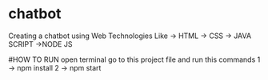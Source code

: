 # chatbot
Creating a chatbot using Web Technologies Like 
-> HTML
-> CSS
-> JAVA SCRIPT
->NODE JS

#HOW TO RUN
open terminal go to this project file and run this commands
1 -> npm install
2 -> npm start

